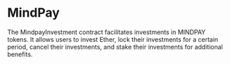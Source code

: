 # MindPay
The MindpayInvestment contract facilitates investments in MINDPAY tokens. It allows users to invest Ether, lock their investments for a certain period, cancel their investments, and stake their investments for additional benefits.

